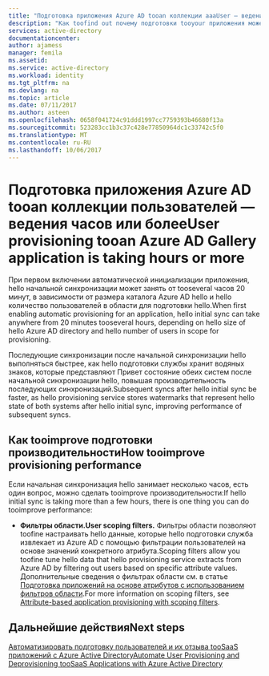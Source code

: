 ```yaml
---
title: "Подготовка приложения Azure AD tooan коллекции aaaUser — ведения часа или более | Документы Microsoft"
description: "Как toofind out почему подготовки tooyour приложения может выполняться дольше, чем ожидалось"
services: active-directory
documentationcenter: 
author: ajamess
manager: femila
ms.assetid: 
ms.service: active-directory
ms.workload: identity
ms.tgt_pltfrm: na
ms.devlang: na
ms.topic: article
ms.date: 07/11/2017
ms.author: asteen
ms.openlocfilehash: 0658f041724c91ddd1997cc7759393b46680f13a
ms.sourcegitcommit: 523283cc1b3c37c428e77850964dc1c33742c5f0
ms.translationtype: MT
ms.contentlocale: ru-RU
ms.lasthandoff: 10/06/2017
---
```

# <a name="user-provisioning-tooan-azure-ad-gallery-application-is-taking-hours-or-more"></a><span data-ttu-id="22f24-103">Подготовка приложения Azure AD tooan коллекции пользователей — ведения часов или более</span><span class="sxs-lookup"><span data-stu-id="22f24-103">User provisioning tooan Azure AD Gallery application is taking hours or more</span></span>

<span data-ttu-id="22f24-104">При первом включении автоматической инициализации приложения, hello начальной синхронизации может занять от tooseveral часов 20 минут, в зависимости от размера каталога Azure AD hello и hello количество пользователей в области для подготовки hello.</span><span class="sxs-lookup"><span data-stu-id="22f24-104">When first enabling automatic provisioning for an application, hello initial sync can take anywhere from 20 minutes tooseveral hours, depending on hello size of hello Azure AD directory and hello number of users in scope for provisioning.</span></span> 

<span data-ttu-id="22f24-105">Последующие синхронизации после начальной синхронизации hello выполняться быстрее, как hello подготовки службы хранит водяных знаков, которые представляют Привет состояние обеих систем после начальной синхронизации hello, повышая производительность последующих синхронизаций.</span><span class="sxs-lookup"><span data-stu-id="22f24-105">Subsequent syncs after hello initial sync be faster, as hello provisioning service stores watermarks that represent hello state of both systems after hello initial sync, improving performance of subsequent syncs.</span></span>

## <a name="how-tooimprove-provisioning-performance"></a><span data-ttu-id="22f24-106">Как tooimprove подготовки производительности</span><span class="sxs-lookup"><span data-stu-id="22f24-106">How tooimprove provisioning performance</span></span>

<span data-ttu-id="22f24-107">Если начальная синхронизация hello занимает несколько часов, есть один вопрос, можно сделать tooimprove производительности:</span><span class="sxs-lookup"><span data-stu-id="22f24-107">If hello initial sync is taking more than a few hours, there is one thing you can do tooimprove performance:</span></span>

-   <span data-ttu-id="22f24-108">**Фильтры области.**</span><span class="sxs-lookup"><span data-stu-id="22f24-108">**User scoping filters.**</span></span> <span data-ttu-id="22f24-109">Фильтры области позволяют toofine настраивать hello данные, которые hello подготовки служба извлекает из Azure AD с помощью фильтрации пользователей на основе значений конкретного атрибута.</span><span class="sxs-lookup"><span data-stu-id="22f24-109">Scoping filters allow you toofine tune hello data that hello provisioning service extracts from Azure AD by filtering out users based on specific attribute values.</span></span> <span data-ttu-id="22f24-110">Дополнительные сведения о фильтрах области см. в статье [Подготовка приложений на основе атрибутов с использованием фильтров области](https://docs.microsoft.com/azure/active-directory/active-directory-saas-scoping-filters).</span><span class="sxs-lookup"><span data-stu-id="22f24-110">For more information on scoping filters, see [Attribute-based application provisioning with scoping filters](https://docs.microsoft.com/azure/active-directory/active-directory-saas-scoping-filters).</span></span>

## <a name="next-steps"></a><span data-ttu-id="22f24-111">Дальнейшие действия</span><span class="sxs-lookup"><span data-stu-id="22f24-111">Next steps</span></span>
[<span data-ttu-id="22f24-112">Автоматизировать подготовку пользователей и их отзыва tooSaaS приложений с Azure Active Directory</span><span class="sxs-lookup"><span data-stu-id="22f24-112">Automate User Provisioning and Deprovisioning tooSaaS Applications with Azure Active Directory</span></span>](active-directory-saas-app-provisioning.md)

